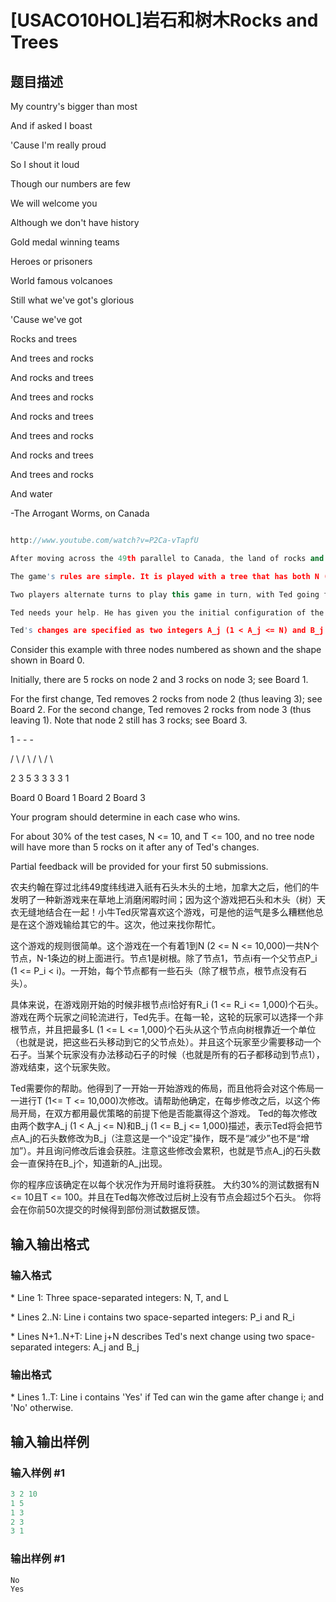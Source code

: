 # [USACO10HOL]岩石和树木Rocks and Trees

## 题目描述

My country's bigger than most

And if asked I boast

'Cause I'm really proud

So I shout it loud

Though our numbers are few

We will welcome you

Although we don't have history

Gold medal winning teams

Heroes or prisoners

World famous volcanoes

Still what we've got's glorious

'Cause we've got

Rocks and trees

And trees and rocks

And rocks and trees

And trees and rocks

And rocks and trees

And trees and rocks

And rocks and trees

And trees and rocks

And water

-The Arrogant Worms, on Canada

```cpp

http://www.youtube.com/watch?v=P2Ca-vTapfU

After moving across the 49th parallel to Canada, the land of rocks and trees, Farmer John's cows invented a game to spend their leisure time on the pasture; naturally, it involved the rocks and trees! Cowboy Ted likes this game very much, but so poor is his luck that he always loses to other cows. This time, he is going to seek your help.

The game's rules are simple. It is played with a tree that has both N (2 <= N <= 10,000) nodes conveniently numbered 1..N and also N-1 branches. Node 1 is the root of this tree; except for node 1, node i has parent P_i (1 <= P_i < i). Initially, Each node contains some rocks (except the root node, which has no rocks). In particular, non-root node i has exactly R_i (1 <= R_i <= 1,000) rocks at the beginning of the game.

Two players alternate turns to play this game in turn, with Ted going first. In each turn, the current player can choose a non-root node i and move at most L (1 <= L <= 1,000) rocks from this node one branch closer to the root (i.e., move these rocks to the parent node). He must move at least one rock, and, of course, he cannot exceed the current number of rocks on this node. The game ends when a player can't make a legal move (i.e., when all the rocks are on node 1); that player loses.

Ted needs your help. He has given you the initial configuration of the game, and he will then make T (1 <= T <= 10,000) changes to the configuration one by one. Please help him determine, after each step, if he can win the game beginning from this configuration, assuming both he and his opponent use the best possible strategy.

Ted's changes are specified as two integers A_j (1 < A_j <= N) and B_j (1 <= B_j <= 1,000), meaning that Ted will change the number of rocks on node A_j to B_j (this is a 'set' not a 'subtract' or 'add'), and will then ask you whether he can win. Changes accumulate; node A_j's rocks stay at B_j until another change for A_j appears.

```

Consider this example with three nodes numbered as shown and the shape shown in Board 0.

Initially, there are 5 rocks on node 2 and 3 rocks on node 3; see Board 1.

For the first change, Ted removes 2 rocks from node 2 (thus leaving 3); see Board 2. For the second change, Ted removes 2 rocks from node 3 (thus leaving 1). Note that node 2 still has 3 rocks; see Board 3.

1 - - -

/ \ / \ / \ / \

2 3 5 3 3 3 3 1

Board 0 Board 1 Board 2 Board 3

Your program should determine in each case who wins.

For about 30% of the test cases, N <= 10, and T <= 100, and no tree node will have more than 5 rocks on it after any of Ted's changes.

Partial feedback will be provided for your first 50 submissions.

农夫约翰在穿过北纬49度纬线进入祇有石头木头的土地，加拿大之后，他们的牛发明了一种新游戏来在草地上消磨闲暇时间；因为这个游戏把石头和木头（树）天衣无缝地结合在一起！小牛Ted灰常喜欢这个游戏，可是他的运气是多么糟糕他总是在这个游戏输给其它的牛。这次，他过来找你帮忙。

这个游戏的规则很简单。这个游戏在一个有着1到N (2 <= N <= 10,000)一共N个节点，N-1条边的树上面进行。节点1是树根。除了节点1，节点i有一个父节点P\_i (1 <= P\_i < i)。一开始，每个节点都有一些石头（除了根节点，根节点没有石头）。

具体来说，在游戏刚开始的时候非根节点i恰好有R\_i (1 <= R\_i <= 1,000)个石头。 游戏在两个玩家之间轮流进行，Ted先手。在每一轮，这轮的玩家可以选择一个非根节点，并且把最多L (1 <= L <= 1,000)个石头从这个节点向树根靠近一个单位（也就是说，把这些石头移动到它的父节点处）。并且这个玩家至少需要移动一个石子。当某个玩家没有办法移动石子的时候（也就是所有的石子都移动到节点1），游戏结束，这个玩家失败。

Ted需要你的帮助。他得到了一开始一开始游戏的佈局，而且他将会对这个佈局一一进行T (1<= T <= 10,000)次修改。请帮助他确定，在每步修改之后，以这个佈局开局，在双方都用最优策略的前提下他是否能赢得这个游戏。 Ted的每次修改由两个数字A\_j (1 < A\_j <= N)和B\_j (1 <= B\_j <= 1,000)描述，表示Ted将会把节点A\_j的石头数修改为B\_j（注意这是一个“设定”操作，既不是“减少”也不是“增加”）。并且询问修改后谁会获胜。注意这些修改会累积，也就是节点A\_j的石头数会一直保持在B\_j个，知道新的A\_j出现。

你的程序应该确定在以每个状况作为开局时谁将获胜。 大约30%的测试数据有N <= 10且T <= 100。并且在Ted每次修改过后树上没有节点会超过5个石头。 你将会在你前50次提交的时候得到部份测试数据反馈。

## 输入输出格式

### 输入格式

\* Line 1: Three space-separated integers: N, T, and L

\* Lines 2..N: Line i contains two space-separted integers: P\_i and R\_i

\* Lines N+1..N+T: Line j+N describes Ted's next change using two space-separated integers: A\_j and B\_j

### 输出格式

\* Lines 1..T: Line i contains 'Yes' if Ted can win the game after change i; and 'No' otherwise.

## 输入输出样例

### 输入样例 #1

```cpp
3 2 10 
1 5 
1 3 
2 3 
3 1 

```
### 输出样例 #1

```cpp
No 
Yes 

```
